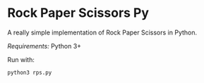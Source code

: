 # Rock Paper Scissors Py
A really simple implementation of Rock Paper Scissors in Python.

*Requirements:* Python 3+

Run with:
```
python3 rps.py
```